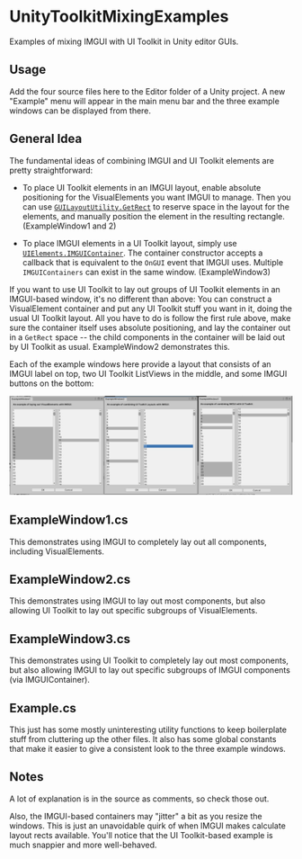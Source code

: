 # UnityToolkitMixingExamples

Examples of mixing IMGUI with UI Toolkit in Unity editor GUIs.

## Usage

Add the four source files here to the Editor folder of a Unity project. A new "Example" menu
will appear in the main menu bar and the three example windows can be displayed from there.

## General Idea

The fundamental ideas of combining IMGUI and UI Toolkit elements are pretty straightforward:

- To place UI Toolkit elements in an IMGUI layout, enable absolute positioning for the 
  VisualElements you want IMGUI to manage. Then you can use [`GUILayoutUtility.GetRect`](https://docs.unity3d.com/ScriptReference/GUILayoutUtility.GetRect.html])
  to reserve space in the layout for the elements, and manually position the element in 
  the resulting rectangle. (ExampleWindow1 and 2)
  
- To place IMGUI elements in a UI Toolkit layout, simply use [`UIElements.IMGUIContainer`](https://docs.unity3d.com/2019.1/Documentation/ScriptReference/UIElements.IMGUIContainer.html).
  The container constructor accepts a callback that is equivalent to the `OnGUI` event that
  IMGUI uses. Multiple `IMGUIContainers` can exist in the same window. (ExampleWindow3)
  
If you want to use UI Toolkit to lay out groups of UI Toolkit elements in an IMGUI-based 
window, it's no different than above: You can construct a VisualElement container and put any
UI Toolkit stuff you want in it, doing the usual UI Toolkit layout. All you have to do is
follow the first rule above, make sure the container itself uses absolute positioning, and 
lay the container out in a `GetRect` space -- the child components in the container will be 
laid out by UI Toolkit as usual. ExampleWindow2 demonstrates this.

Each of the example windows here provide a layout that consists of an IMGUI label on top, two
UI Toolkit ListViews in the middle, and some IMGUI buttons on the bottom:

![](https://github.com/JC3/UnityToolkitMixingExamples/raw/master/windows.png)

## ExampleWindow1.cs

This demonstrates using IMGUI to completely lay out all components, including VisualElements.
 
## ExampleWindow2.cs

This demonstrates using IMGUI to lay out most components, but also allowing UI Toolkit to lay
out specific subgroups of VisualElements.

## ExampleWindow3.cs

This demonstrates using UI Toolkit to completely lay out most components, but also allowing 
IMGUI to lay out specific subgroups of IMGUI components (via IMGUIContainer).

## Example.cs

This just has some mostly uninteresting utility functions to keep boilerplate stuff from 
cluttering up the other files. It also has some global constants that make it easier to give
a consistent look to the three example windows.

## Notes

A lot of explanation is in the source as comments, so check those out. 

Also, the IMGUI-based containers may "jitter" a bit as you resize the windows. This is just 
an unavoidable quirk of when IMGUI makes calculate layout rects available. You'll notice
that the UI Toolkit-based example is much snappier and more well-behaved.
